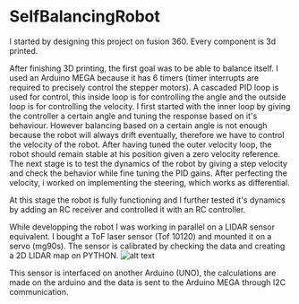 # SelfBalancingRobot

I started by designing this project on fusion 360. Every component is 3d printed.


After finishing 3D printing, the first goal was to be able to balance itself. I used an Arduino MEGA because it has 6 timers (timer interrupts are required to precisely control the stepper motors). A cascaded PID loop is used for control, this inside loop is for controlling the angle and the outside loop is for controlling the velocity. 
I first started with the inner loop by giving the controller a certain angle and tuning the response based on it's behaviour.
However balancing based on a certain angle is not enough because the robot will always drift eventually, therefore we have to control the velocity of the robot.
After having tuned the outer velocity loop, the robot should remain stable at his position given a zero velocity reference.
The next stage is to test the dynamics of the robot by giving a step velocity and check the behavior while fine tuning the PID gains.
After perfecting the velocity, i worked on implementing the steering, which works as differential.

At this stage the robot is fully functioning and I further tested it's dynamics by adding an RC receiver and controlled it with an RC controller.

While developping the robot I was working in parallel on a LIDAR sensor equivalent. I bought a ToF laser sensor (Tof 10120) and mounted it on a servo (mg90s). The sensor is calibrated by checking the data and creating a 2D LIDAR map on PYTHON. ![alt text](https://github.com/[naderriman]/[SelfBalancingRobot]/blob/[main]/delay20.png?raw=true)

This sensor is interfaced on another Arduino (UNO), the calculations are made on the arduino and the data is sent to the Arduino MEGA through I2C communication.
